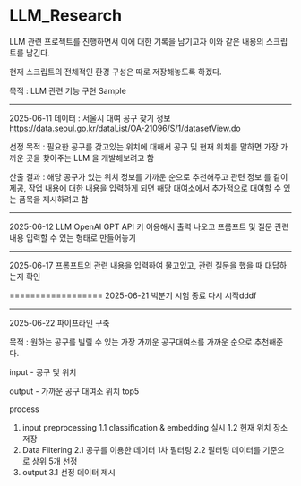 # LLM_Research

LLM 관련 프로젝트를 진행하면서 이에 대한 기록을 남기고자 이와 같은 내용의 스크립트를 남긴다. 

현재 스크립트의 전체적인 환경 구성은 따로 저장해놓도록 하겠다.

목적 : LLM 관련 기능 구현 Sample


--------------------------------------------------------------
2025-06-11
데이터 : 서울시 대여 공구 찾기 정보
https://data.seoul.go.kr/dataList/OA-21096/S/1/datasetView.do

선정 목적 : 필요한 공구를 갖고있는 위치에 대해서 공구 및 현재 위치를 말하면 가장 가까운 곳을 찾아주는 LLM 을 개발해보려고 함 

산출 결과 : 해당 공구가 있는 위치 정보를 가까운 순으로 추천해주고 관련 정보 를 같이 제공, 작업 내용에 대한 내용을 입력하게 되면 해당 대여소에서 추가적으로 대여할 수 있는 품목을 제시하려고 함

--------------------------------------------------------------
2025-06-12
LLM OpenAI GPT API 키 이용해서 출력 나오고 프롬프트 및 질문 관련 내용 입력할 수 있는 형태로 만들어놓기

------------------------------------------------------------------

2025-06-17
프롬프트의 관련 내용을 입력하여 물고있고, 관련 질문을 했을 때 대답하는지 확인


==================
2025-06-21 빅분기 시험 종료 다시 시작dddf


------------------------------------------------------
2025-06-22 파이프라인 구축 

목적 : 원하는 공구를 빌릴 수 있는 가장 가까운 공구대여소를 가까운 순으로 추천해준다.

input - 공구 및 위치

output - 가까운 공구 대여소 위치 top5


process
1. input preprocessing
    1.1 classification & embedding 실시
    1.2 현재 위치 장소 저장
2. Data Filtering
    2.1 공구를 이용한 데이터 1차 필터링
    2.2 필터링 데이터를 기준으로 상위 5개 선정
3. output
    3.1 선정 데이터 제시
    


